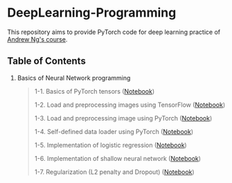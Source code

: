 # DeepLearning-Programming
This repository aims to provide PyTorch code for deep learning practice of [Andrew Ng's course](http://www.ai-start.com/dl2017/html/lesson1-week2.html).

## Table of Contents
1. Basics of Neural Network programming

    > 1-1. Basics of PyTorch tensors ([Notebook](Notebook/Basic_PyTorch.ipynb))
    >
    > 1-2. Load and preprocessing images using TensorFlow ([Notebook](Notebook/Image_processing_TensorFlow.ipynb))
    >
    > 1-3. Load and preprocessing image using PyTorch ([Notebook](Notebook/Imaging_processing_PyTorch.ipynb))
    >
    > 1-4. Self-defined data loader using PyTorch ([Notebook](Notebook/Data_generator_PyTorch.ipynb))
    >
    > 1-5. Implementation of logistic regression ([Notebook](Notebook/LogisticRegression_PyTorch.ipynb))
    >
    > 1-6. Implementation of shallow neural network ([Notebook](Notebook/ShallowNeuralNetwork.ipynb))
    >
    > 1-7. Regularization (L2 penalty and Dropout) ([Notebook](Notebook/Regularization_PyTorch.ipynb))

